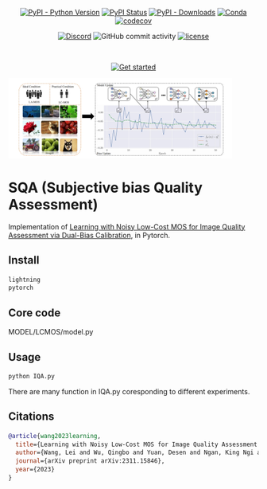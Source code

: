 <!--
 * @Author: ll
 * @LastEditTime: 2024-06-18 12:55:36
 * @LastEditors: ll
 * 无问西东
-->
<div align="center">
<!-- DO NOT ADD CONDA DOWNLOADS... README CHANGES MUST BE APPROVED BY EDEN OR WILL -->

[![PyPI - Python Version](https://img.shields.io/pypi/pyversions/pytorch-lightning)](https://pypi.org/project/pytorch-lightning/)
[![PyPI Status](https://badge.fury.io/py/pytorch-lightning.svg)](https://badge.fury.io/py/pytorch-lightning)
[![PyPI - Downloads](https://img.shields.io/pypi/dm/pytorch-lightning)](https://pepy.tech/project/pytorch-lightning)
[![Conda](https://img.shields.io/conda/v/conda-forge/lightning?label=conda&color=success)](https://anaconda.org/conda-forge/lightning)
[![codecov](https://codecov.io/gh/Lightning-AI/pytorch-lightning/graph/badge.svg?token=SmzX8mnKlA)](https://codecov.io/gh/Lightning-AI/pytorch-lightning)

[![Discord](https://img.shields.io/discord/1077906959069626439?style=plastic)](https://discord.gg/VptPCZkGNa)
![GitHub commit activity](https://img.shields.io/github/commit-activity/w/lightning-ai/lightning)
[![license](https://img.shields.io/badge/License-Apache%202.0-blue.svg)](https://github.com/Lightning-AI/lightning/blob/master/LICENSE)

<!--
[![CodeFactor](https://www.codefactor.io/repository/github/Lightning-AI/lightning/badge)](https://www.codefactor.io/repository/github/Lightning-AI/lightning)
-->


</div>

<div align="center">
  
<p align="center">

&nbsp;
  
<a target="_blank" href="https://lightning.ai/docs/pytorch/latest/starter/introduction.html#define-a-lightningmodule">
  <img src="https://pl-bolts-doc-images.s3.us-east-2.amazonaws.com/app-2/get-started-badge.svg" height="36px" alt="Get started"/>
</a>

</p>

</div>


<img src="./img.png" width="450px"></img>

# SQA (Subjective bias Quality Assessment)
Implementation of <a href="https://arxiv.org/abs/2311.15846">Learning with Noisy Low-Cost MOS for Image Quality Assessment via Dual-Bias Calibration</a>, in Pytorch.
<!-- <img src="./titok.png" width="400px"></img> -->


## Install

```bash
lightning 
pytorch
```


## Core code

MODEL/LCMOS/model.py

## Usage

```bash
python IQA.py
```
There are many function in IQA.py coresponding to different experiments.
## Citations

```bibtex
@article{wang2023learning,
  title={Learning with Noisy Low-Cost MOS for Image Quality Assessment via Dual-Bias Calibration},
  author={Wang, Lei and Wu, Qingbo and Yuan, Desen and Ngan, King Ngi and Li, Hongliang and Meng, Fanman and Xu, Linfeng},
  journal={arXiv preprint arXiv:2311.15846},
  year={2023}
}
```